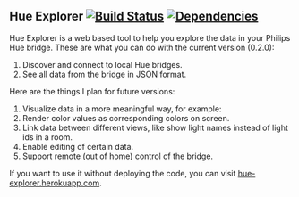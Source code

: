 ## Hue Explorer [![Build Status](https://travis-ci.org/CatChen/hue-explorer.svg?branch=master)](https://travis-ci.org/CatChen/hue-explorer) [![Dependencies](https://david-dm.org/catchen/hue-explorer)](https://david-dm.org/catchen/hue-explorer.svg)

Hue Explorer is a web based tool to help you explore the data in your Philips Hue bridge. These are what you can do with the current version (0.2.0):

1. Discover and connect to local Hue bridges.
2. See all data from the bridge in JSON format.

Here are the things I plan for future versions:

1. Visualize data in a more meaningful way, for example:
  1. Render color values as corresponding colors on screen.
  2. Link data between different views, like show light names instead of light ids in a room.
2. Enable editing of certain data.
3. Support remote (out of home) control of the bridge.

If you want to use it without deploying the code, you can visit [hue-explorer.herokuapp.com](http://hue-explorer.herokuapp.com/).
